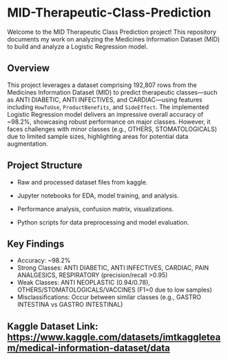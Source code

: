 # MID-Therapeutic-Class-Prediction
Welcome to the MID Therapeutic Class Prediction project! This repository documents my work on analyzing the Medicines Information Dataset (MID) to build and analyze a Logistic Regression model.

## Overview

This project leverages a dataset comprising 192,807 rows from the Medicines Information Dataset (MID) to predict therapeutic classes—such as ANTI DIABETIC, ANTI INFECTIVES, and CARDIAC—using features including `HowToUse`, `ProductBenefits`, and `SideEffect`. The implemented Logistic Regression model delivers an impressive overall accuracy of ~98.2%, showcasing robust performance on major classes. However, it faces challenges with minor classes (e.g., OTHERS, STOMATOLOGICALS) due to limited sample sizes, highlighting areas for potential data augmentation.

## Project Structure

* Raw and processed dataset files from kaggle.

* Jupyter notebooks for EDA, model training, and analysis.

* Performance analysis, confusion matrix, visualizations.

* Python scripts for data preprocessing and model evaluation.

## Key Findings

* Accuracy: ~98.2%
* Strong Classes: ANTI DIABETIC, ANTI INFECTIVES, CARDIAC, PAIN ANALGESICS, RESPIRATORY (precision/recall >0.95)
* Weak Classes: ANTI NEOPLASTIC (0.94/0.78), OTHERS/STOMATOLOGICALS/VACCINES (F1=0 due to low samples)
* Misclassifications: Occur between similar classes (e.g., GASTRO INTESTINA vs GASTRO INTESTINAL)

## Kaggle Dataset Link: https://www.kaggle.com/datasets/imtkaggleteam/medical-information-dataset/data 

  
